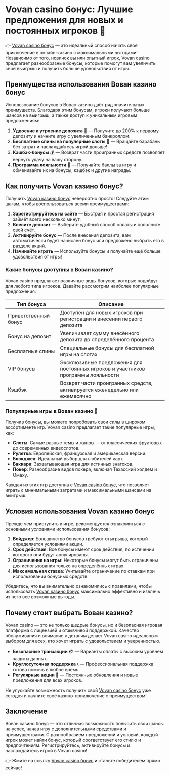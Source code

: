 # Vovan casino бонус: Лучшие предложения для новых и постоянных игроков 🎰

👉 [Vovan casino бонус](https://vovan.site/d098ab058) — это идеальный способ начать своё приключение в онлайн-казино с максимальными выгодами! Независимо от того, новичок вы или опытный игрок, Vovan casino предлагает разнообразные бонусы, которые помогут вам увеличить свой выигрыш и получить больше удовольствия от игры.

## Преимущества использования Вован казино бонус

Использование бонусов в Вован казино даёт ряд значительных преимуществ. Благодаря этим бонусам, игроки получают больше шансов на выигрыш, а также доступ к уникальным игровым предложениям:

1. **Удвоение и утроение депозита** 🎁 — Получите до 200% к первому депозиту и начните игру с увеличенным банкроллом.
2. **Бесплатные спины на популярные слоты** 🎡 — Вращайте барабаны без затрат и наслаждайтесь игрой дольше!
3. **Кэшбэк-бонусы** 💰 — Возврат части проигранных средств позволяет вернуть удачу на вашу сторону.
4. **Программа лояльности** 🌟 — Получайте баллы за игру и обменивайте их на бонусы, кэшбэк и другие награды.

## Как получить Vovan казино бонус?

Получить [Vovan казино бонус](https://vovan.site/d098ab058) невероятно просто! Следуйте этим шагам, чтобы воспользоваться всеми преимуществами:

1. **Зарегистрируйтесь на сайте** — Быстрая и простая регистрация займёт всего несколько минут.
2. **Внесите депозит** — Выберите удобный способ оплаты и пополните свой счёт.
3. **Активируйте бонус** — После внесения депозита, вам автоматически будет начислен бонус или предложено выбрать его в разделе акций.
4. **Начинайте играть** — Используйте бонусы и получайте ещё больше удовольствия от игры!

### Какие бонусы доступны в Вован казино?

Vovan casino предлагает различные виды бонусов, которые подойдут для любого типа игроков. Давайте рассмотрим наиболее популярные предложения:

| Тип бонуса                | Описание                                                                                       |
|---------------------------|------------------------------------------------------------------------------------------------|
| Приветственный бонус      | Доступен для новых игроков при регистрации и внесении первого депозита                         |
| Бонус на депозит          | Увеличивает сумму внесённого депозита до определённого процента                               |
| Бесплатные спины          | Специальные бонусы для бесплатной игры на слотах                                               |
| VIP бонусы                | Эксклюзивные предложения для постоянных игроков и участников программы лояльности               |
| Кэшбэк                     | Возврат части проигранных средств, активируется еженедельно или ежемесячно                     |

### Популярные игры в Вован казино 🎲

Получив бонусы, вы можете попробовать свои силы в широком ассортименте игр. Vovan casino предлагает такие популярные игры, как:

- **Слоты**: Самые разные темы и жанры — от классических фруктовых до современных видеослотов.
- **Рулетка**: Европейская, французская и американская версии.
- **Блэкджек**: Идеальный выбор для любителей карт.
- **Баккара**: Захватывающая игра для истинных знатоков.
- **Покер**: Разнообразие видов покера, включая Техасский холдем и Омаху.

Каждая из этих игр доступна с [Vovan casino бонус](https://vovan.site/d098ab058), что позволяет играть с минимальными затратами и максимальными шансами на выигрыш.

## Условия использования Vovan казино бонус

Прежде чем приступить к игре, рекомендуется ознакомиться с основными условиями использования бонусов:

1. **Вейджер**: Большинство бонусов требуют отыгрыша, который определяется условиями акции.
2. **Срок действия**: Все бонусы имеют срок действия, по истечении которого они будут аннулированы.
3. **Ограничения на игры**: Некоторые бонусы могут быть ограничены для использования только на определённых играх.
4. **Максимальная ставка**: Учитывайте ограничение по ставкам при использовании бонусных средств.

Убедитесь, что вы внимательно ознакомились с правилами, чтобы использовать [Vovan казино бонус](https://vovan.site/d098ab058) максимально эффективно и извлечь из него все возможные выгоды.

## Почему стоит выбрать Вован казино?

Vovan casino — это не только щедрые бонусы, но и безопасная игровая платформа с лицензией и отзывчивой поддержкой. Качество обслуживания и внимание к деталям делает Vovan casino идеальным выбором для всех, кто хочет играть с удовольствием и уверенностью.

- **Безопасные транзакции** 💳 — Варианты оплаты с высоким уровнем защиты данных.
- **Круглосуточная поддержка** 📞 — Профессиональная поддержка готова помочь в любое время.
- **Регулярные акции** 🎉 — Постоянные обновления и новые предложения для всех игроков.

Не упускайте возможность получить свой [Vovan casino бонус](https://vovan.site/d098ab058) уже сегодня и начните своё казино-приключение с преимуществом!

## Заключение

Вован казино бонус — это отличная возможность повысить свои шансы на успех, начав игру с дополнительными средствами и преимуществами. С разнообразием предложений и условий, каждый игрок может найти бонус, который соответствует его стилю и предпочтениям. Регистрируйтесь, активируйте бонусы и наслаждайтесь игрой в Vovan casino!

👉 Жмите на ссылку [Vovan casino бонус](https://vovan.site/d098ab058) и станьте победителем прямо сейчас!
